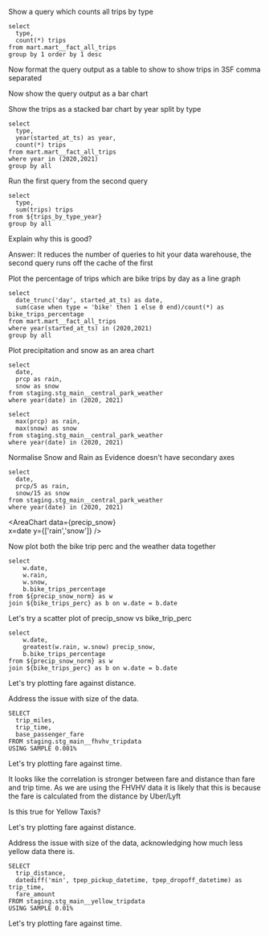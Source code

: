 Show a query which counts all trips by type

```trips_by_type
select
  type,
  count(*) trips
from mart.mart__fact_all_trips
group by 1 order by 1 desc
```
Now format the query output as a table to show to show trips in 3SF comma separated

<DataTable data="{trips_by_type}">
    <Column id="type" title="Transit Type" />
    <Column id="trips" fmt='#,##0' />
</DataTable>

Now show the query output as a bar chart

<BarChart 
    data={trips_by_type} 
    x=type
    y=trips 
    xAxisTitle="Transit Type"
    yAxisTitle="Trips"
/>

Show the trips as a stacked bar chart by year split by type

```trips_by_type_year
select
  type,
  year(started_at_ts) as year,
  count(*) trips
from mart.mart__fact_all_trips
where year in (2020,2021)
group by all
```

<BarChart 
    data={trips_by_type_year} 
    x=year
    y=trips
    series=type 
    xAxisTitle="Year"
    yAxisTitle="Trips"
/>

Run the first query from the second query

```trips_by_type2
select
  type,
  sum(trips) trips
from ${trips_by_type_year}
group by all
```

Explain why this is good?

Answer: It reduces the number of queries to hit your data warehouse, the second query runs off the cache of the first

Plot the percentage of trips which are bike trips by day as a line graph

```bike_trips_perc
select
  date_trunc('day', started_at_ts) as date,
  sum(case when type = 'bike' then 1 else 0 end)/count(*) as bike_trips_percentage
from mart.mart__fact_all_trips
where year(started_at_ts) in (2020,2021)
group by all
```

<LineChart 
    data={bike_trips_perc}  
    x=date 
    y=bike_trips_percentage
    xAxisTitle="Date"
    yAxisTitle="Bike Trips %"
    yFmt=pct
/>

Plot precipitation and snow as an area chart

```precip_snow
select
  date,
  prcp as rain,
  snow as snow
from staging.stg_main__central_park_weather
where year(date) in (2020, 2021)
```

```precip_snow_max
select
  max(prcp) as rain,
  max(snow) as snow
from staging.stg_main__central_park_weather
where year(date) in (2020, 2021)
```

Normalise Snow and Rain as Evidence doesn't have secondary axes

```precip_snow_norm
select
  date,
  prcp/5 as rain,
  snow/15 as snow
from staging.stg_main__central_park_weather
where year(date) in (2020, 2021)
```

<AreaChart 
    data={precip_snow}  
    x=date 
    y={['rain','snow']}
/>

Now plot both the bike trip perc and the weather data together

```weather_bike
select
    w.date,
    w.rain,
    w.snow,
    b.bike_trips_percentage
from ${precip_snow_norm} as w
join ${bike_trips_perc} as b on w.date = b.date
```

<Chart data={weather_bike}>
    <Line
        y=bike_trips_percentage
        yAxisTitle="Bike Trips %"
        yFmt=pct
        yMax=0.3
    />
    <Area
        y={['rain','snow']}
    />
</Chart>

Let's try a scatter plot of precip_snow vs bike_trip_perc

```weather_bike2
select
    w.date,
    greatest(w.rain, w.snow) precip_snow,
    b.bike_trips_percentage
from ${precip_snow_norm} as w
join ${bike_trips_perc} as b on w.date = b.date
```

<ScatterPlot 
    data={weather_bike2} 
    y=bike_trips_percentage 
    x=precip_snow 
    yAxisTitle="Bike Trips %" 
    xAxisTitle="Greatest of Norm Rain/Snow"
    yFmt=pct
    pointSize=2
    yMin=0
    xMin=0
/>

Let's try plotting fare against distance.

Address the issue with size of the data.

```fare_sample
SELECT 
  trip_miles,
  trip_time,
  base_passenger_fare
FROM staging.stg_main__fhvhv_tripdata
USING SAMPLE 0.001%
```

<ScatterPlot 
    data={fare_sample} 
    y=base_passenger_fare 
    x=trip_miles 
    yAxisTitle="Fare $" 
    xAxisTitle="Trip Miles"
    yFmt=usd
    pointSize=2
    yMin=0
    xMin=0
/>

Let's try plotting fare against time.

<ScatterPlot 
    data={fare_sample} 
    y=base_passenger_fare 
    x=trip_time
    yAxisTitle="Fare $" 
    xAxisTitle="Trip Time"
    yFmt=usd
    pointSize=2
    yMin=0
    xMin=0
/>

It looks like the correlation is stronger between fare and distance than fare and trip time.
As we are using the FHVHV data it is likely that this is because the fare is calculated from the distance
by Uber/Lyft

Is this true for Yellow Taxis?

Let's try plotting fare against distance.

Address the issue with size of the data, acknowledging how much less yellow data there is.

```fare_sample_yellow
SELECT 
  trip_distance,
  datediff('min', tpep_pickup_datetime, tpep_dropoff_datetime) as trip_time,
  fare_amount
FROM staging.stg_main__yellow_tripdata
USING SAMPLE 0.01%
```

<ScatterPlot 
    data={fare_sample_yellow} 
    y=fare_amount 
    x=trip_distance 
    yAxisTitle="Fare $" 
    xAxisTitle="Trip Miles"
    yFmt=usd
    pointSize=2
    yMin=0
    xMin=0
/>

Let's try plotting fare against time.

<ScatterPlot 
    data={fare_sample_yellow} 
    y=fare_amount 
    x=trip_time
    yAxisTitle="Fare $" 
    xAxisTitle="Trip Time"
    yFmt=usd
    pointSize=2
    yMin=0
    xMin=0
/>